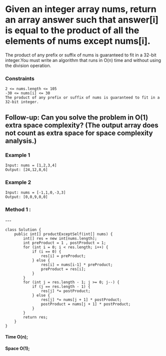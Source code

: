 # Given an integer array nums, return an array answer such that answer[i] is equal to the product of all the elements of nums except nums[i].

<p>The product of any prefix or suffix of nums is guaranteed to fit in a 32-bit integer.You must write an algorithm that runs in O(n) time and without using the division operation.
</p>

### Constraints
```
2 <= nums.length <= 105
-30 <= nums[i] <= 30
The product of any prefix or suffix of nums is guaranteed to fit in a 32-bit integer.
```

## Follow-up: Can you solve the problem in O(1) extra space complexity? (The output array does not count as extra space for space complexity analysis.)

### Example 1

```
Input: nums = [1,2,3,4]
Output: [24,12,8,6]
```
### Example 2
```
Input: nums = [-1,1,0,-3,3]
Output: [0,0,9,0,0]
```

### Method 1 : 
<p>---</p>

```
class Solution {
    public int[] productExceptSelf(int[] nums) {
        int[] res = new int[nums.length];
        int preProduct = 1 , postProduct = 1;
        for (int i = 0; i < res.length; i++) {
            if (i == 0) {
                res[i] = preProduct;
            } else {
                res[i] = nums[i-1] * preProduct;
                preProduct = res[i];
            }
        }
        for (int j = res.length - 1; j >= 0; j--) {
            if (j == res.length - 1) {
                res[j] *= postProduct;
            } else {
                res[j] *= nums[j + 1] * postProduct;
                postProduct = nums[j + 1] * postProduct;
            }
        }
        return res;
    }
}

```
#### Time O(n); 
#### Space O(1); 
